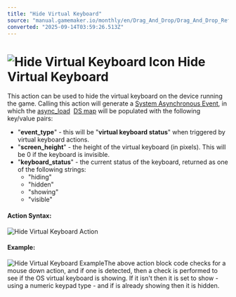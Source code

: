 ```yaml
---
title: "Hide Virtual Keyboard"
source: "manual.gamemaker.io/monthly/en/Drag_And_Drop/Drag_And_Drop_Reference/Mouse_And_Keyboard/Hide_Virtual_Keyboard.htm"
converted: "2025-09-14T03:59:26.513Z"
---
```


# ![Hide Virtual Keyboard Icon](../../../assets/Images/Scripting_Reference/Drag_And_Drop/Reference/Mouse_And_Keyboard/i_VirtualKeyboard_Hide.png) Hide Virtual Keyboard

This action can be used to hide the virtual keyboard on the device running the game. Calling this action will generate a [System Asynchronous Event](../../../The_Asset_Editors/Object_Properties/Async_Events/System.md), in which the [async\_load](../../../GameMaker_Language/GML_Overview/Variables/Builtin_Global_Variables/async_load.md)  [DS map](../../../GameMaker_Language/GML_Reference/Data_Structures/DS_Maps/DS_Maps.md) will be populated with the following key/value pairs:

-   "**event\_type**" - this will be "**virtual keyboard status**" when triggered by virtual keyboard actions.
-   "**screen\_height**" - the height of the virtual keyboard (in pixels). This will be 0 if the keyboard is invisible.
-   "**keyboard\_status**" - the current status of the keyboard, returned as one of the following strings:
    -   "hiding"
    -   "hidden"
    -   "showing"
    -   "visible"

#### Action Syntax:

![Hide Virtual Keyboard Action](../../../assets/Images/Scripting_Reference/Drag_And_Drop/Reference/Mouse_And_Keyboard/a_VirtualKeyboard_Hide.png)

#### Example:

![Hide Virtual Keyboard Example](../../../assets/Images/Scripting_Reference/Drag_And_Drop/Reference/Mouse_And_Keyboard/e_VirtualKeyboard_Show.png)The above action block code checks for a mouse down action, and if one is detected, then a check is performed to see if the OS virtual keyboard is showing. If it isn't then it is set to show - using a numeric keypad type - and if is already showing then it is hidden.
